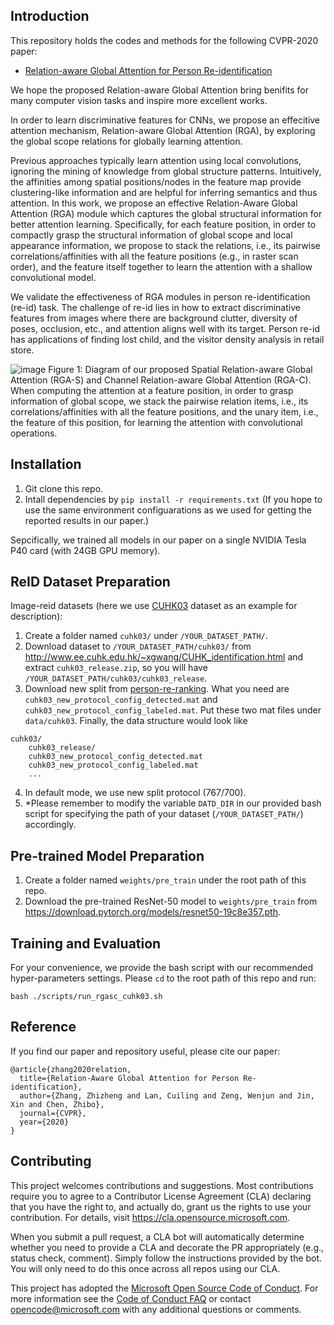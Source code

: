 ## Introduction

This repository holds the codes and methods for the following CVPR-2020 paper:
- [Relation-aware Global Attention for Person Re-identification](https://arxiv.org/pdf/1904.02998.pdf)

We hope the proposed Relation-aware Global Attention bring benifits for many computer vision tasks and inspire more excellent works. 

In order to learn discriminative features for CNNs, we propose an effecitive attention mechanism, Relation-aware Global Attention (RGA), by exploring the global scope relations for globally learning attention. 

Previous approaches typically learn attention using local convolutions, ignoring the mining of knowledge from global structure patterns. Intuitively, the affinities among spatial positions/nodes in the feature map provide clustering-like information and are helpful for inferring semantics and thus attention. In this work, we propose an effective Relation-Aware Global Attention (RGA) module which captures the global structural information for better attention learning. Specifically, for each feature position, in order to compactly grasp the structural information of global scope and local appearance information, we propose to stack the relations, i.e., its pairwise correlations/affinities with all the feature positions (e.g., in raster scan order), and the feature itself together to learn the attention with a shallow convolutional model. 

We validate the effectiveness of RGA modules in person re-identification (re-id) task. The challenge of re-id lies in how to extract discriminative features from images where there are background clutter, diversity of poses, occlusion, etc., and attention aligns well with its target. Person re-id has applications of finding lost child, and the visitor density analysis in retail store. 

![image](https://github.com/microsoft/Relation-Aware-Global-Attention-Networks/blob/master/diagrams/spatial_channel_RGA.png)
Figure 1: Diagram of our proposed Spatial Relation-aware Global Attention (RGA-S) and Channel Relation-aware Global Attention (RGA-C). When computing the attention at a feature position, in order to grasp information of global scope, we stack the pairwise relation items, i.e., its correlations/affinities with all the feature positions, and the unary item, i.e., the feature of this position, for learning the attention with convolutional operations.

## Installation

1. Git clone this repo.
2. Intall dependencies by `pip install -r requirements.txt` (If you hope to use the same environment configuarations as we used for getting the reported results in our paper.)

Sepcifically, we trained all models in our paper on a single NVIDIA Tesla P40 card (with 24GB GPU memory).

## ReID Dataset Preparation
Image-reid datasets (here we use [CUHK03](https://www.cv-foundation.org/openaccess/content_cvpr_2014/papers/Li_DeepReID_Deep_Filter_2014_CVPR_paper.pdf) dataset as an example for description):

1. Create a folder named `cuhk03/` under `/YOUR_DATASET_PATH/`.
2. Download dataset to `/YOUR_DATASET_PATH/cuhk03/` from http://www.ee.cuhk.edu.hk/~xgwang/CUHK_identification.html and extract `cuhk03_release.zip`, so you will have `/YOUR_DATASET_PATH/cuhk03/cuhk03_release`.
3. Download new split from [person-re-ranking](https://github.com/zhunzhong07/person-re-ranking/tree/master/evaluation/data/CUHK03). What you need are `cuhk03_new_protocol_config_detected.mat` and `cuhk03_new_protocol_config_labeled.mat`. Put these two mat files under `data/cuhk03`. Finally, the data structure would look like
```
cuhk03/
    cuhk03_release/
    cuhk03_new_protocol_config_detected.mat
    cuhk03_new_protocol_config_labeled.mat
    ...
```
4. In default mode, we use new split protocol (767/700).
5. *Please remember to modify the variable `DATD_DIR` in our provided bash script for specifying the path of your dataset (`/YOUR_DATASET_PATH/`) accordingly.

## Pre-trained Model Preparation

1. Create a folder named `weights/pre_train` under the root path of this repo.
2. Download the pre-trained ResNet-50 model to `weights/pre_train` from https://download.pytorch.org/models/resnet50-19c8e357.pth.

## Training and Evaluation

For your convenience, we provide the bash script with our recommended hyper-parameters settings. Please `cd` to the root path of this repo and run:

`bash ./scripts/run_rgasc_cuhk03.sh`


## Reference

If you find our paper and repository useful, please cite our paper:

```
@article{zhang2020relation,
  title={Relation-Aware Global Attention for Person Re-identification},
  author={Zhang, Zhizheng and Lan, Cuiling and Zeng, Wenjun and Jin, Xin and Chen, Zhibo},
  journal={CVPR},
  year={2020}
}
```


## Contributing

This project welcomes contributions and suggestions.  Most contributions require you to agree to a
Contributor License Agreement (CLA) declaring that you have the right to, and actually do, grant us
the rights to use your contribution. For details, visit https://cla.opensource.microsoft.com.

When you submit a pull request, a CLA bot will automatically determine whether you need to provide
a CLA and decorate the PR appropriately (e.g., status check, comment). Simply follow the instructions
provided by the bot. You will only need to do this once across all repos using our CLA.

This project has adopted the [Microsoft Open Source Code of Conduct](https://opensource.microsoft.com/codeofconduct/).
For more information see the [Code of Conduct FAQ](https://opensource.microsoft.com/codeofconduct/faq/) or
contact [opencode@microsoft.com](mailto:opencode@microsoft.com) with any additional questions or comments.
